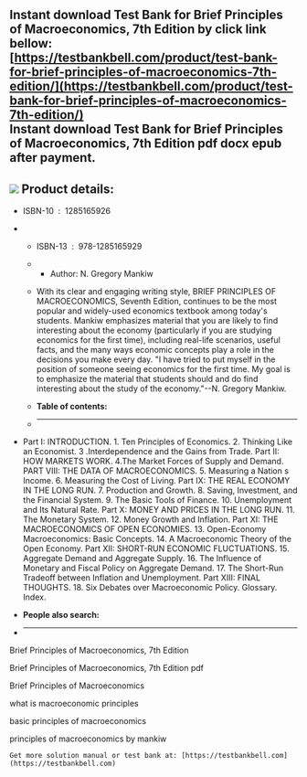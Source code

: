 Instant download **Test Bank for Brief Principles of Macroeconomics, 7th Edition** by click link bellow:  
[https://testbankbell.com/product/test-bank-for-brief-principles-of-macroeconomics-7th-edition/](https://testbankbell.com/product/test-bank-for-brief-principles-of-macroeconomics-7th-edition/)  
**Instant download Test Bank for Brief Principles of Macroeconomics, 7th Edition pdf docx epub after payment.**
---------------------------------------------------------------------------------------------------------------


![](https://testbankbell.com/wp-content/uploads/2023/05/Test-Bank-for-Brief-Principles-of-Macroeconomics-7th-Edition-228x228-1.jpg)
**Product details:**
--------------------


* ISBN-10 ‏ : ‎ 1285165926
* * ISBN-13 ‏ : ‎ 978-1285165929
  * * Author: N. Gregory Mankiw
   
  * With its clear and engaging writing style, BRIEF PRINCIPLES OF MACROECONOMICS, Seventh Edition, continues to be the most popular and widely-used economics textbook among today's students. Mankiw emphasizes material that you are likely to find interesting about the economy (particularly if you are studying economics for the first time), including real-life scenarios, useful facts, and the many ways economic concepts play a role in the decisions you make every day. "I have tried to put myself in the position of someone seeing economics for the first time. My goal is to emphasize the material that students should and do find interesting about the study of the economy."--N. Gregory Mankiw.
  * **Table of contents:**
  * ----------------------
 
* Part I: INTRODUCTION. 1. Ten Principles of Economics. 2. Thinking Like an Economist. 3 .Interdependence and the Gains from Trade. Part II: HOW MARKETS WORK. 4.The Market Forces of Supply and Demand. PART VIII: THE DATA OF MACROECONOMICS. 5. Measuring a Nation s Income. 6. Measuring the Cost of Living. Part IX: THE REAL ECONOMY IN THE LONG RUN. 7. Production and Growth. 8. Saving, Investment, and the Financial System. 9. The Basic Tools of Finance. 10. Unemployment and Its Natural Rate. Part X: MONEY AND PRICES IN THE LONG RUN. 11. The Monetary System. 12. Money Growth and Inflation. Part XI: THE MACROECONOMICS OF OPEN ECONOMIES. 13. Open-Economy Macroeconomics: Basic Concepts. 14. A Macroeconomic Theory of the Open Economy. Part XII: SHORT-RUN ECONOMIC FLUCTUATIONS. 15. Aggregate Demand and Aggregate Supply. 16. The Influence of Monetary and Fiscal Policy on Aggregate Demand. 17. The Short-Run Tradeoff between Inflation and Unemployment. Part XIII: FINAL THOUGHTS. 18. Six Debates over Macroeconomic Policy. Glossary. Index.
* **People also search:**
* -----------------------

Brief Principles of Macroeconomics, 7th Edition

Brief Principles of Macroeconomics, 7th Edition pdf

Brief Principles of Macroeconomics

what is macroeconomic principles

basic principles of macroeconomics

principles of macroeconomics by mankiw


    Get more solution manual or test bank at: [https://testbankbell.com](https://testbankbell.com)
